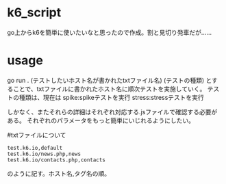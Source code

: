 # k6_script
go上からk6を簡単に使いたいなと思ったので作成。割と見切り発車だが……

# usage
go run . (テストしたいホスト名が書かれたtxtファイル名) (テストの種類)
とすることで、txtファイルに書かれたホスト名に順次テストを実施していく。
テストの種類は、現在は
spike:spikeテストを実行
stress:stressテストを実行

しかなく、またそれらの詳細はそれぞれ対応する.jsファイルで確認する必要がある。
それぞれのパラメータをもっと簡単にいじれるようにしたい。

#txtファイルについて
```
test.k6.io,default
test.k6.io/news.php,news
test.k6.io/contacts.php,contacts
```
のように記す。ホスト名,タグ名の順。
